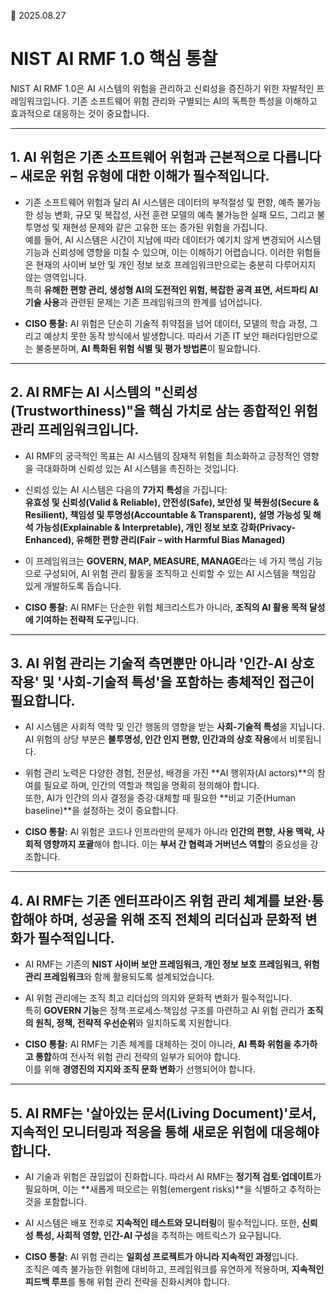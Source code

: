 📅 2025.08.27

# NIST AI RMF 1.0 핵심 통찰

NIST AI RMF 1.0은 AI 시스템의 위험을 관리하고 신뢰성을 증진하기 위한 자발적인 프레임워크입니다. 기존 소프트웨어 위험 관리와 구별되는 AI의 독특한 특성을 이해하고 효과적으로 대응하는 것이 중요합니다.  

---

## 1. AI 위험은 기존 소프트웨어 위험과 근본적으로 다릅니다 – 새로운 위험 유형에 대한 이해가 필수적입니다.
- 기존 소프트웨어 위험과 달리 AI 시스템은 데이터의 부적절성 및 편향, 예측 불가능한 성능 변화, 규모 및 복잡성, 사전 훈련 모델의 예측 불가능한 실패 모드, 그리고 불투명성 및 재현성 문제와 같은 고유한 또는 증가된 위험을 가집니다.  
  예를 들어, AI 시스템은 시간이 지남에 따라 데이터가 예기치 않게 변경되어 시스템 기능과 신뢰성에 영향을 미칠 수 있으며, 이는 이해하기 어렵습니다. 이러한 위험들은 현재의 사이버 보안 및 개인 정보 보호 프레임워크만으로는 충분히 다루어지지 않는 영역입니다.  
  특히 **유해한 편향 관리, 생성형 AI의 도전적인 위험, 복잡한 공격 표면, 서드파티 AI 기술 사용**과 관련된 문제는 기존 프레임워크의 한계를 넘어섭니다.

- **CISO 통찰:** AI 위험은 단순히 기술적 취약점을 넘어 데이터, 모델의 학습 과정, 그리고 예상치 못한 동작 방식에서 발생합니다. 따라서 기존 IT 보안 패러다임만으로는 불충분하며, **AI 특화된 위험 식별 및 평가 방법론**이 필요합니다.

---

## 2. AI RMF는 AI 시스템의 "신뢰성(Trustworthiness)"을 핵심 가치로 삼는 종합적인 위험 관리 프레임워크입니다.
- AI RMF의 궁극적인 목표는 AI 시스템의 잠재적 위험을 최소화하고 긍정적인 영향을 극대화하며 신뢰성 있는 AI 시스템을 촉진하는 것입니다.  
- 신뢰성 있는 AI 시스템은 다음의 **7가지 특성**을 가집니다:  
  **유효성 및 신뢰성(Valid & Reliable), 안전성(Safe), 보안성 및 복원성(Secure & Resilient), 책임성 및 투명성(Accountable & Transparent), 설명 가능성 및 해석 가능성(Explainable & Interpretable), 개인 정보 보호 강화(Privacy-Enhanced), 유해한 편향 관리(Fair – with Harmful Bias Managed)**  
- 이 프레임워크는 **GOVERN, MAP, MEASURE, MANAGE**라는 네 가지 핵심 기능으로 구성되어, AI 위험 관리 활동을 조직하고 신뢰할 수 있는 AI 시스템을 책임감 있게 개발하도록 돕습니다.

- **CISO 통찰:** AI RMF는 단순한 위험 체크리스트가 아니라, **조직의 AI 활용 목적 달성에 기여하는 전략적 도구**입니다.

---

## 3. AI 위험 관리는 기술적 측면뿐만 아니라 '인간-AI 상호 작용' 및 '사회-기술적 특성'을 포함하는 총체적인 접근이 필요합니다.
- AI 시스템은 사회적 역학 및 인간 행동의 영향을 받는 **사회-기술적 특성**을 지닙니다.  
  AI 위험의 상당 부분은 **불투명성, 인간 인지 편향, 인간과의 상호 작용**에서 비롯됩니다.  
- 위험 관리 노력은 다양한 경험, 전문성, 배경을 가진 **AI 행위자(AI actors)**의 참여를 필요로 하며, 인간의 역할과 책임을 명확히 정의해야 합니다.  
  또한, AI가 인간의 의사 결정을 증강·대체할 때 필요한 **비교 기준(Human baseline)**을 설정하는 것이 중요합니다.

- **CISO 통찰:** AI 위험은 코드나 인프라만의 문제가 아니라 **인간의 편향, 사용 맥락, 사회적 영향까지 포괄**해야 합니다. 이는 **부서 간 협력과 거버넌스 역할**의 중요성을 강조합니다.

---

## 4. AI RMF는 기존 엔터프라이즈 위험 관리 체계를 보완·통합해야 하며, 성공을 위해 조직 전체의 리더십과 문화적 변화가 필수적입니다.
- AI RMF는 기존의 **NIST 사이버 보안 프레임워크, 개인 정보 보호 프레임워크, 위험 관리 프레임워크**와 함께 활용되도록 설계되었습니다.  
- AI 위험 관리에는 조직 최고 리더십의 의지와 문화적 변화가 필수적입니다.  
  특히 **GOVERN 기능**은 정책·프로세스·책임성 구조를 마련하고 AI 위험 관리가 **조직의 원칙, 정책, 전략적 우선순위**와 일치하도록 지원합니다.

- **CISO 통찰:** AI RMF는 기존 체계를 대체하는 것이 아니라, **AI 특화 위험을 추가하고 통합**하여 전사적 위험 관리 전략의 일부가 되어야 합니다.  
  이를 위해 **경영진의 지지와 조직 문화 변화**가 선행되어야 합니다.

---

## 5. AI RMF는 '살아있는 문서(Living Document)'로서, 지속적인 모니터링과 적응을 통해 새로운 위험에 대응해야 합니다.
- AI 기술과 위험은 끊임없이 진화합니다. 따라서 AI RMF는 **정기적 검토·업데이트**가 필요하며, 이는 **새롭게 떠오르는 위험(emergent risks)**을 식별하고 추적하는 것을 포함합니다.  
- AI 시스템은 배포 전후로 **지속적인 테스트와 모니터링**이 필수적입니다. 또한, **신뢰성 특성, 사회적 영향, 인간-AI 구성**을 추적하는 메트릭스가 요구됩니다.

- **CISO 통찰:** AI 위험 관리는 **일회성 프로젝트가 아니라 지속적인 과정**입니다.  
  조직은 예측 불가능한 위험에 대비하고, 프레임워크를 유연하게 적용하며, **지속적인 피드백 루프**를 통해 위험 관리 전략을 진화시켜야 합니다.
